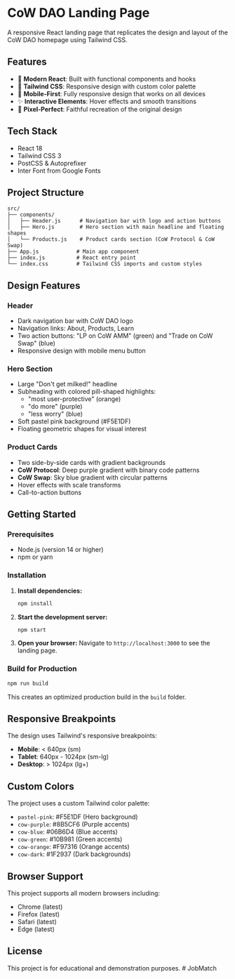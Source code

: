 # CoW DAO Landing Page

A responsive React landing page that replicates the design and layout of the CoW DAO homepage using Tailwind CSS.

## Features

- 🚀 **Modern React**: Built with functional components and hooks
- 🎨 **Tailwind CSS**: Responsive design with custom color palette
- 📱 **Mobile-First**: Fully responsive design that works on all devices
- ✨ **Interactive Elements**: Hover effects and smooth transitions
- 🎯 **Pixel-Perfect**: Faithful recreation of the original design

## Tech Stack

- React 18
- Tailwind CSS 3
- PostCSS & Autoprefixer
- Inter Font from Google Fonts

## Project Structure

```
src/
├── components/
│   ├── Header.js      # Navigation bar with logo and action buttons
│   ├── Hero.js        # Hero section with main headline and floating shapes
│   └── Products.js    # Product cards section (CoW Protocol & CoW Swap)
├── App.js            # Main app component
├── index.js          # React entry point
└── index.css         # Tailwind CSS imports and custom styles
```

## Design Features

### Header
- Dark navigation bar with CoW DAO logo
- Navigation links: About, Products, Learn
- Two action buttons: "LP on CoW AMM" (green) and "Trade on CoW Swap" (blue)
- Responsive design with mobile menu button

### Hero Section
- Large "Don't get milked!" headline
- Subheading with colored pill-shaped highlights:
  - "most user-protective" (orange)
  - "do more" (purple)
  - "less worry" (blue)
- Soft pastel pink background (#F5E1DF)
- Floating geometric shapes for visual interest

### Product Cards
- Two side-by-side cards with gradient backgrounds
- **CoW Protocol**: Deep purple gradient with binary code patterns
- **CoW Swap**: Sky blue gradient with circular patterns
- Hover effects with scale transforms
- Call-to-action buttons

## Getting Started

### Prerequisites
- Node.js (version 14 or higher)
- npm or yarn

### Installation

1. **Install dependencies:**
   ```bash
   npm install
   ```

2. **Start the development server:**
   ```bash
   npm start
   ```

3. **Open your browser:**
   Navigate to `http://localhost:3000` to see the landing page.

### Build for Production

```bash
npm run build
```

This creates an optimized production build in the `build` folder.

## Responsive Breakpoints

The design uses Tailwind's responsive breakpoints:
- **Mobile**: < 640px (sm)
- **Tablet**: 640px - 1024px (sm-lg)
- **Desktop**: > 1024px (lg+)

## Custom Colors

The project uses a custom Tailwind color palette:
- `pastel-pink`: #F5E1DF (Hero background)
- `cow-purple`: #8B5CF6 (Purple accents)
- `cow-blue`: #06B6D4 (Blue accents)
- `cow-green`: #10B981 (Green accents)
- `cow-orange`: #F97316 (Orange accents)
- `cow-dark`: #1F2937 (Dark backgrounds)

## Browser Support

This project supports all modern browsers including:
- Chrome (latest)
- Firefox (latest)
- Safari (latest)
- Edge (latest)

## License

This project is for educational and demonstration purposes.
#   J o b M a t c h  
 
